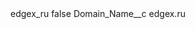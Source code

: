 <?xml version="1.0" encoding="UTF-8"?>
<CustomMetadata xmlns="http://soap.sforce.com/2006/04/metadata" xmlns:xsi="http://www.w3.org/2001/XMLSchema-instance" xmlns:xsd="http://www.w3.org/2001/XMLSchema">
    <label>edgex_ru</label>
    <protected>false</protected>
    <values>
        <field>Domain_Name__c</field>
        <value xsi:type="xsd:string">edgex.ru</value>
    </values>
</CustomMetadata>
